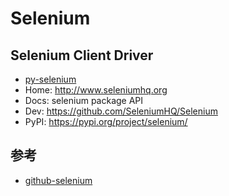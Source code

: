 # Selenium

## Selenium Client Driver
- [py-selenium](https://seleniumhq.github.io/selenium/docs/api/py/)
- Home:	http://www.seleniumhq.org
- Docs:	selenium package API
- Dev:	https://github.com/SeleniumHQ/Selenium
- PyPI:	https://pypi.org/project/selenium/


## 参考
- [github-selenium](https://github.com/SeleniumHQ/selenium)
